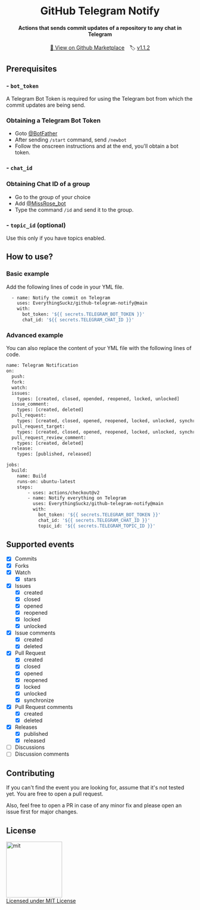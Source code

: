 <h1 align="center">GitHub Telegram Notify</h1>
<h4 align="center">Actions that sends commit updates of a repository to any chat in Telegram</h4>
<p align="center"><a href="https://github.com/marketplace/actions/github-telegram-notifier">🏪 View on Github Marketplace</a>&emsp;🏷️ <a href="https://github.com/EverythingSuckz/github-telegram-notify/releases/tag/v1.1.2">v1.1.2</a></p>

## Prerequisites

### - `bot_token`
A Telegram Bot Token is required for using the Telegram bot from which the commit updates are being send.
### Obtaining a Telegram Bot Token
 - Goto  [@BotFather](https://telegram.dog/BotFather)
 - After sending `/start` command, send `/newbot`
 - Follow the onscreen instructions and at the end, you'll obtain a bot token.

### - `chat_id`
### Obtaining Chat ID of a group
 - Go to the group of your choice  
 - Add [@MissRose_bot](https://telegram.dog/MissRose_bot)
 - Type the command `/id` and send it to the group.

### - `topic_id` (optional)
Use this only if you have topics enabled.

## How to use?

### Basic example

Add the following lines of code in your YML file.

```sh
  - name: Notify the commit on Telegram
    uses: EverythingSuckz/github-telegram-notify@main
    with:
      bot_token: '${{ secrets.TELEGRAM_BOT_TOKEN }}'
      chat_id: '${{ secrets.TELEGRAM_CHAT_ID }}'
```

### Advanced example

You can also replace the content of your YML file with the following lines of code.


```sh
name: Telegram Notification
on:
  push:
  fork:
  watch:
  issues:
    types: [created, closed, opended, reopened, locked, unlocked]
  issue_comment:
    types: [created, deleted]
  pull_request:
    types: [created, closed, opened, reopened, locked, unlocked, synchronize]
  pull_request_target:
    types: [created, closed, opened, reopened, locked, unlocked, synchronize]
  pull_request_review_comment:
    types: [created, deleted]
  release:
    types: [published, released]

jobs:
  build:
    name: Build
    runs-on: ubuntu-latest
    steps:
        - uses: actions/checkout@v2
        - name: Notify everything on Telegram
          uses: EverythingSuckz/github-telegram-notify@main
          with:
            bot_token: '${{ secrets.TELEGRAM_BOT_TOKEN }}'
            chat_id: '${{ secrets.TELEGRAM_CHAT_ID }}'
            topic_id: '${{ secrets.TELEGRAM_TOPIC_ID }}'
```

## Supported events

- [x] Commits
- [x] Forks
- [x] Watch
  - [x] stars
- [x] Issues
  - [x] created
  - [x] closed
  - [x] opened
  - [x] reopened
  - [x] locked
  - [x] unlocked
- [x] Issue comments
  - [x] created
  - [x] deleted
- [x] Pull Request
  - [x] created
  - [x] closed
  - [x] opened
  - [x] reopened
  - [x] locked
  - [x] unlocked
  - [x] synchronize
- [x] Pull Request comments
  - [x] created
  - [x] deleted
- [x] Releases
  - [x] published
  - [x] released
- [ ] Discussions
- [ ] Discussion comments

## Contributing

If you can't find the event you are looking for, assume that it's not tested yet. You are free to open a pull request.

Also, feel free to open a PR in case of any minor fix and please open an issue first for major changes.

## License

<a href="https://opensource.org/licenses/MIT"><img src="https://upload.wikimedia.org/wikipedia/commons/0/0c/MIT_logo.svg" alt="mit" width="150"/></a>   
[Licensed under MIT License](https://opensource.org/licenses/MIT) 